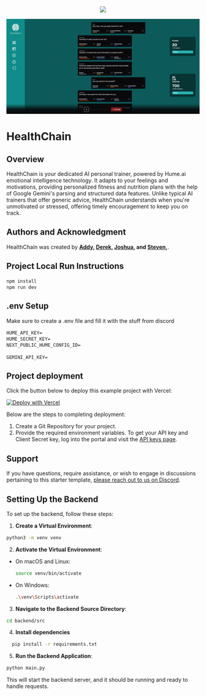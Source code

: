 <div align="center">
  <img src="public/logo.png">
</div>



![Preview](preview.png)


# HealthChain

## Overview
HealthChain is your dedicated AI personal trainer, powered by Hume.ai emotional intelligence technology. It adapts to your feelings and motivations, providing personalized fitness and nutrition plans with the help of Google Gemini's parsing and structured data features. Unlike typical AI trainers that offer generic advice, HealthChain understands when you're unmotivated or stressed, offering timely encouragement to keep you on track.

## **Authors and Acknowledgment**

HealthChain was created by **[Addy](https://github.com/addychen2), [Derek](https://github.com/dwstan), [Joshua](https://github.com/NumerousJLs), and [Steven](https://github.com/sanityl0st),**.


## Project Local Run Instructions
```
npm install
npm run dev
```

## .env Setup
Make sure to create a .env file and fill it with the stuff from discord
```
HUME_API_KEY=
HUME_SECRET_KEY=
NEXT_PUBLIC_HUME_CONFIG_ID=

GEMINI_API_KEY=
```

## Project deployment

Click the button below to deploy this example project with Vercel:

[![Deploy with Vercel](https://vercel.com/button)](https://vercel.com/new/clone?repository-url=https%3A%2F%2Fgithub.com%2Fhumeai%2Fhume-evi-next-js-starter&env=HUME_API_KEY,HUME_SECRET_KEY)

Below are the steps to completing deployment:

1. Create a Git Repository for your project.
2. Provide the required environment variables. To get your API key and Client Secret key, log into the portal and visit the [API keys page](https://beta.hume.ai/settings/keys).

## Support

If you have questions, require assistance, or wish to engage in discussions pertaining to this starter template, [please reach out to us on Discord](https://link.hume.ai/discord).


## Setting Up the Backend

To set up the backend, follow these steps:

1. **Create a Virtual Environment**:
  ```bash
  python3 -m venv venv
  ```

2. **Activate the Virtual Environment**:
  - On macOS and Linux:
    ```bash
    source venv/bin/activate
    ```
  - On Windows:
    ```bash
    .\venv\Scripts\activate
    ```

3. **Navigate to the Backend Source Directory**:
  ```bash
  cd backend/src
  ```

4. **Install dependencies**

```bash
  pip install -r requirements.txt
  ```

5. **Run the Backend Application**:
  ```bash
  python main.py
  ```

This will start the backend server, and it should be running and ready to handle requests.
